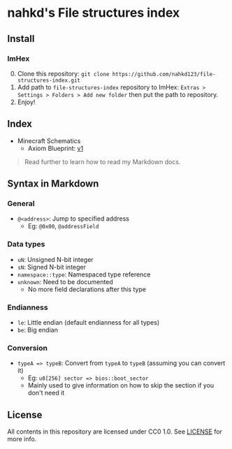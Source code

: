 # nahkd's File structures index
## Install
### ImHex
0. Clone this repository: `git clone https://github.com/nahkd123/file-structures-index.git`
0. Add path to `file-structures-index` repository to ImHex: `Extras > Settings > Folders > Add new folder` then put the path to repository.
0. Enjoy!

## Index
- Minecraft Schematics
    - Axiom Blueprint: [v1](includes/mc-schematic/axiom-blueprint-v1/index.md)

> Read further to learn how to read my Markdown docs.

## Syntax in Markdown
### General
- `@<address>`: Jump to specified address
    - Eg: `@0x00`, `@addressField`

### Data types
- `uN`: Unsigned N-bit integer
- `sN`: Signed N-bit integer
- `namespace::type`: Namespaced type reference
- `unknown`: Need to be documented
    - No more field declarations after this type

### Endianness
- `le`: Little endian (default endianness for all types)
- `be`: Big endian

### Conversion
- `typeA => typeB`: Convert from `typeA` to `typeB` (assuming you can convert it)
    - Eg: `u8[256] sector => bios::boot_sector`
    - Mainly used to give information on how to skip the section if you don't need it

## License
All contents in this repository are licensed under CC0 1.0. See [LICENSE](./LICENSE) for more info.
